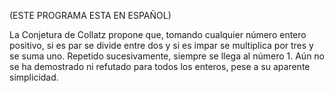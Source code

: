 (ESTE PROGRAMA ESTA EN ESPAÑOL)

La Conjetura de Collatz propone que, tomando cualquier número entero positivo, 
si es par se divide entre dos y si es impar se multiplica por tres y se suma uno. 
Repetido sucesivamente, siempre se llega al número 1. Aún no se ha demostrado ni refutado para todos los enteros, 
pese a su aparente simplicidad.

